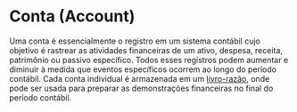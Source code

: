 # Conta (Account)

Uma conta é essencialmente o registro em um sistema contábil cujo objetivo é rastrear as atividades financeiras de um ativo, despesa, receita, patrimônio ou passivo específico. Todos esses registros podem aumentar e diminuir à medida que eventos específicos ocorrem ao longo do período contábil. Cada conta individual é armazenada em um [livro-razão](Livro-Raz%C3%A3o.md), onde pode ser usada para preparar as demonstrações financeiras no final do período contábil.
